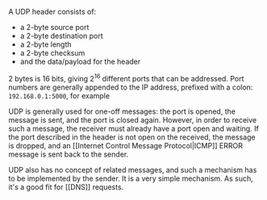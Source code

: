 A UDP header consists of:
- a 2-byte source port
- a 2-byte destination port
- a 2-byte length
- a 2-byte checksum
- and the data/payload for the header

2 bytes is 16 bits, giving $2^{16}$ different ports that can be addressed. Port numbers are generally appended to the IP address, prefixed with a colon: `192.168.0.1:5000`, for example

UDP is generally used for one-off messages: the port is opened, the message is sent, and the port is closed again. However, in order to receive such a message, the receiver must already have a port open and waiting. If the port described in the header is not open on the received, the message is dropped, and an [[Internet Control Message Protocol|ICMP]] ERROR message is sent back to the sender.

UDP also has no concept of related messages, and such a mechanism has to be implemented by the sender. It is a very simple mechanism. As such, it's a good fit for [[DNS]] requests.